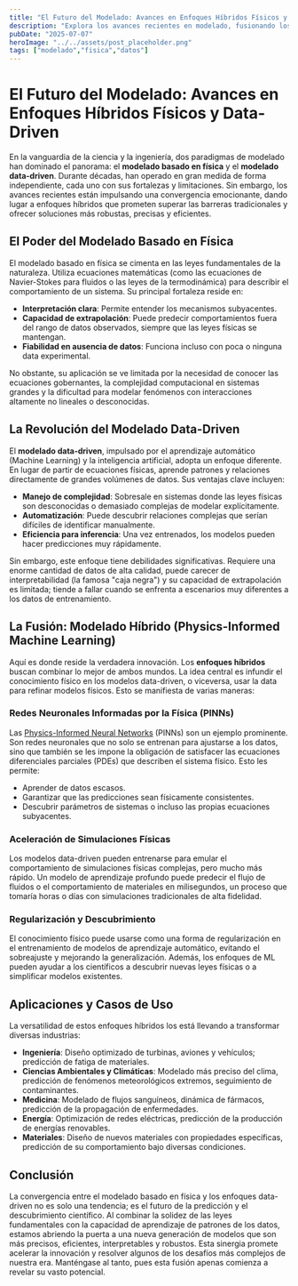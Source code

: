 ```yaml
---
title: "El Futuro del Modelado: Avances en Enfoques Híbridos Físicos y Data-Driven"
description: "Explora los avances recientes en modelado, fusionando los enfoques basados en física y los impulsados por datos. Descubre cómo esta sinergia crea modelos más robustos y precisos para diversas aplicaciones científicas y de ingeniería."
pubDate: "2025-07-07"
heroImage: "../../assets/post_placeholder.png"
tags: ["modelado","fisica","datos"]
---
```



# El Futuro del Modelado: Avances en Enfoques Híbridos Físicos y Data-Driven

En la vanguardia de la ciencia y la ingeniería, dos paradigmas de modelado han dominado el panorama: el **modelado basado en física** y el **modelado data-driven**. Durante décadas, han operado en gran medida de forma independiente, cada uno con sus fortalezas y limitaciones. Sin embargo, los avances recientes están impulsando una convergencia emocionante, dando lugar a enfoques híbridos que prometen superar las barreras tradicionales y ofrecer soluciones más robustas, precisas y eficientes.

## El Poder del Modelado Basado en Física

El modelado basado en física se cimenta en las leyes fundamentales de la naturaleza. Utiliza ecuaciones matemáticas (como las ecuaciones de Navier-Stokes para fluidos o las leyes de la termodinámica) para describir el comportamiento de un sistema. Su principal fortaleza reside en:

*   **Interpretación clara**: Permite entender los mecanismos subyacentes.
*   **Capacidad de extrapolación**: Puede predecir comportamientos fuera del rango de datos observados, siempre que las leyes físicas se mantengan.
*   **Fiabilidad en ausencia de datos**: Funciona incluso con poca o ninguna data experimental.

No obstante, su aplicación se ve limitada por la necesidad de conocer las ecuaciones gobernantes, la complejidad computacional en sistemas grandes y la dificultad para modelar fenómenos con interacciones altamente no lineales o desconocidas.

## La Revolución del Modelado Data-Driven

El **modelado data-driven**, impulsado por el aprendizaje automático (Machine Learning) y la inteligencia artificial, adopta un enfoque diferente. En lugar de partir de ecuaciones físicas, aprende patrones y relaciones directamente de grandes volúmenes de datos. Sus ventajas clave incluyen:

*   **Manejo de complejidad**: Sobresale en sistemas donde las leyes físicas son desconocidas o demasiado complejas de modelar explícitamente.
*   **Automatización**: Puede descubrir relaciones complejas que serían difíciles de identificar manualmente.
*   **Eficiencia para inferencia**: Una vez entrenados, los modelos pueden hacer predicciones muy rápidamente.

Sin embargo, este enfoque tiene debilidades significativas. Requiere una enorme cantidad de datos de alta calidad, puede carecer de interpretabilidad (la famosa "caja negra") y su capacidad de extrapolación es limitada; tiende a fallar cuando se enfrenta a escenarios muy diferentes a los datos de entrenamiento.

## La Fusión: Modelado Híbrido (Physics-Informed Machine Learning)

Aquí es donde reside la verdadera innovación. Los **enfoques híbridos** buscan combinar lo mejor de ambos mundos. La idea central es infundir el conocimiento físico en los modelos data-driven, o viceversa, usar la data para refinar modelos físicos. Esto se manifiesta de varias maneras:

### Redes Neuronales Informadas por la Física (PINNs)

Las [Physics-Informed Neural Networks](https://en.wikipedia.org/wiki/Physics-informed_neural_networks) (PINNs) son un ejemplo prominente. Son redes neuronales que no solo se entrenan para ajustarse a los datos, sino que también se les impone la obligación de satisfacer las ecuaciones diferenciales parciales (PDEs) que describen el sistema físico. Esto les permite:

*   Aprender de datos escasos.
*   Garantizar que las predicciones sean físicamente consistentes.
*   Descubrir parámetros de sistemas o incluso las propias ecuaciones subyacentes.

### Aceleración de Simulaciones Físicas

Los modelos data-driven pueden entrenarse para emular el comportamiento de simulaciones físicas complejas, pero mucho más rápido. Un modelo de aprendizaje profundo puede predecir el flujo de fluidos o el comportamiento de materiales en milisegundos, un proceso que tomaría horas o días con simulaciones tradicionales de alta fidelidad.

### Regularización y Descubrimiento

El conocimiento físico puede usarse como una forma de regularización en el entrenamiento de modelos de aprendizaje automático, evitando el sobreajuste y mejorando la generalización. Además, los enfoques de ML pueden ayudar a los científicos a descubrir nuevas leyes físicas o a simplificar modelos existentes.

## Aplicaciones y Casos de Uso

La versatilidad de estos enfoques híbridos los está llevando a transformar diversas industrias:

*   **Ingeniería**: Diseño optimizado de turbinas, aviones y vehículos; predicción de fatiga de materiales.
*   **Ciencias Ambientales y Climáticas**: Modelado más preciso del clima, predicción de fenómenos meteorológicos extremos, seguimiento de contaminantes.
*   **Medicina**: Modelado de flujos sanguíneos, dinámica de fármacos, predicción de la propagación de enfermedades.
*   **Energía**: Optimización de redes eléctricas, predicción de la producción de energías renovables.
*   **Materiales**: Diseño de nuevos materiales con propiedades específicas, predicción de su comportamiento bajo diversas condiciones.

## Conclusión

La convergencia entre el modelado basado en física y los enfoques data-driven no es solo una tendencia; es el futuro de la predicción y el descubrimiento científico. Al combinar la solidez de las leyes fundamentales con la capacidad de aprendizaje de patrones de los datos, estamos abriendo la puerta a una nueva generación de modelos que son más precisos, eficientes, interpretables y robustos. Esta sinergia promete acelerar la innovación y resolver algunos de los desafíos más complejos de nuestra era. Manténgase al tanto, pues esta fusión apenas comienza a revelar su vasto potencial.
